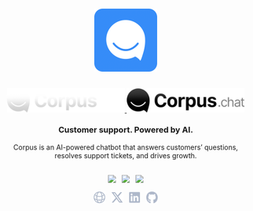 <p align="center">
    <a href="https://corpus.chat"><img width="128" src="/img/icon.png" alt="Corpus Icon"></a>
</p>

<p align="center"><br>
    <a href="https://corpus.chat#gh-dark-mode-only" target="_blank">
        <img width="240" src="/img/logo-on-dark.png" alt="Corpus Logo">
    </a>
    <a href="https://corpus.chat#gh-light-mode-only" target="_blank">
        <img width="240" src="/img/logo-on-light.png" alt="Corpus Logo">
    </a>
</p>

<h3 font-size="28px" align="center">Customer support. Powered by AI.</h3>

<p align="center">Corpus is an AI-powered chatbot that answers customers’ questions,<br>resolves support tickets, and drives growth.</h3>

<p align="center"><br>
  <a href="https://corpus.chat/docs"><img src="https://img.shields.io/badge/docs-read_the_docs-379AFA.svg?style=flat-square"></a>
  &nbsp;
  <a href="https://twitter.com/corpuschathq"><img src="https://img.shields.io/badge/twitter-follow_us-1d9bf0.svg?style=flat-square"></a>
  &nbsp;
  <a href="https://www.linkedin.com/company/automazeio/"><img src="https://img.shields.io/badge/linkedin-connect_with_us-0a66c2.svg?style=flat-square"></a>
</p>

<p align="center">
  <a href="https://corpus.chat"><img height="25" src="/img/social/website.svg" alt="Website"></a>
  &nbsp;
  <a href="https://twitter.com/corpuschathq"><img height="25" src="/img/social/x.svg" alt="X/Twitter"></a>
  &nbsp;
  <a href="https://www.linkedin.com/company/corpuschat/"><img height="25" src="/img/social/linkedin.svg" alt="LinkedIn"></a>
  &nbsp;
  <a href="https://github.com/corpuschat"><img height="25" src="/img/social/github.svg" alt="Github"></a>
</p>
